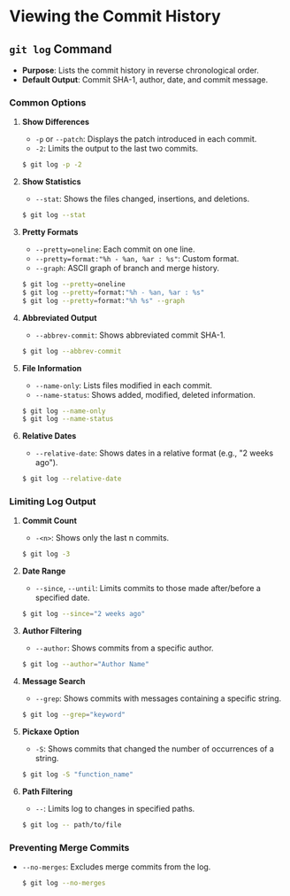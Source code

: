 # Viewing the Commit History

## `git log` Command
- **Purpose**: Lists the commit history in reverse chronological order.
- **Default Output**: Commit SHA-1, author, date, and commit message.

### Common Options

1. **Show Differences**
   - `-p` or `--patch`: Displays the patch introduced in each commit.
   - `-2`: Limits the output to the last two commits.
   
   ```sh
   $ git log -p -2
   ```

2. **Show Statistics**
   - `--stat`: Shows the files changed, insertions, and deletions.
   
   ```sh
   $ git log --stat
   ```

3. **Pretty Formats**
   - `--pretty=oneline`: Each commit on one line.
   - `--pretty=format:"%h - %an, %ar : %s"`: Custom format.
   - `--graph`: ASCII graph of branch and merge history.
   
   ```sh
   $ git log --pretty=oneline
   $ git log --pretty=format:"%h - %an, %ar : %s"
   $ git log --pretty=format:"%h %s" --graph
   ```

4. **Abbreviated Output**
   - `--abbrev-commit`: Shows abbreviated commit SHA-1.
   
   ```sh
   $ git log --abbrev-commit
   ```

5. **File Information**
   - `--name-only`: Lists files modified in each commit.
   - `--name-status`: Shows added, modified, deleted information.
   
   ```sh
   $ git log --name-only
   $ git log --name-status
   ```

6. **Relative Dates**
   - `--relative-date`: Shows dates in a relative format (e.g., "2 weeks ago").
   
   ```sh
   $ git log --relative-date
   ```

### Limiting Log Output

1. **Commit Count**
   - `-<n>`: Shows only the last n commits.
   
   ```sh
   $ git log -3
   ```

2. **Date Range**
   - `--since`, `--until`: Limits commits to those made after/before a specified date.
   
   ```sh
   $ git log --since="2 weeks ago"
   ```

3. **Author Filtering**
   - `--author`: Shows commits from a specific author.
   
   ```sh
   $ git log --author="Author Name"
   ```

4. **Message Search**
   - `--grep`: Shows commits with messages containing a specific string.
   
   ```sh
   $ git log --grep="keyword"
   ```

5. **Pickaxe Option**
   - `-S`: Shows commits that changed the number of occurrences of a string.
   
   ```sh
   $ git log -S "function_name"
   ```

6. **Path Filtering**
   - `--`: Limits log to changes in specified paths.
   
   ```sh
   $ git log -- path/to/file
   ```

### Preventing Merge Commits
- `--no-merges`: Excludes merge commits from the log.

   ```sh
   $ git log --no-merges
   ```
